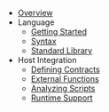 - [Overview](README.md)
- Language
  - [Getting Started](language/getting-started.md)
  - [Syntax](language/syntax.md)
  - [Standard Library](language/standard-library.md)
- Host Integration
  - [Defining Contracts](host/contracts.md)
  - [External Functions](host/external-functions.md)
  - [Analyzing Scripts](host/analyzer.md)
  - [Runtime Support](host/runtime.md)
